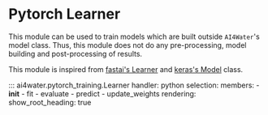 
# Pytorch Learner

This module can be used to train models which are built outside `AI4Water`'s model class.
Thus, this module does not do any pre-processing, model building and post-processing of results.

This module is inspired from [fastai's Learner](https://docs.fast.ai/learner.html#Learner) and 
[keras's Model](https://www.tensorflow.org/api_docs/python/tf/keras/Model) class.

::: ai4water.pytorch_training.Learner
    handler: python
    selection:
        members:
            - __init__
            - fit
            - evaluate
            - predict
            - update_weights
    rendering:
        show_root_heading: true